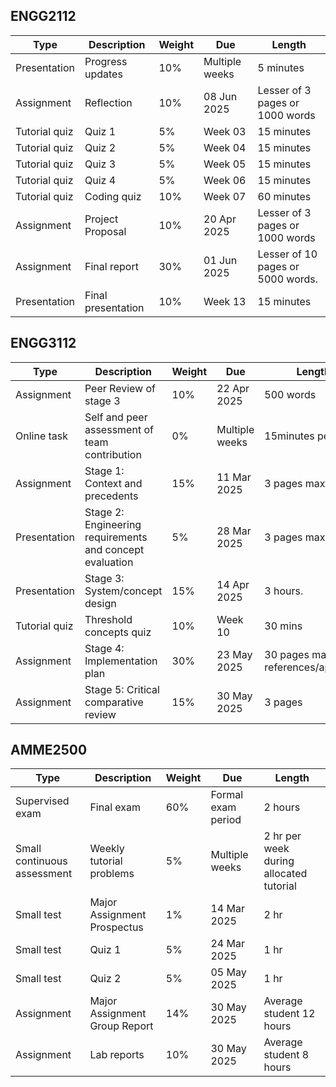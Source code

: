 
## ENGG2112

| Type | Description | Weight | Due | Length |
| --- | --- | --- | --- | --- |
| Presentation | Progress updates | 10% | Multiple weeks | 5 minutes |
| Assignment | Reflection | 10% | 08 Jun 2025 | Lesser of 3 pages or 1000 words |
| Tutorial quiz | Quiz 1 | 5% | Week 03 | 15 minutes |
| Tutorial quiz | Quiz 2 | 5% | Week 04 | 15 minutes |
| Tutorial quiz | Quiz 3 | 5% | Week 05 | 15 minutes |
| Tutorial quiz | Quiz 4 | 5% | Week 06 | 15 minutes |
| Tutorial quiz | Coding quiz | 10% | Week 07 | 60 minutes |
| Assignment | Project Proposal | 10% | 20 Apr 2025 | Lesser of 3 pages or 1000 words |
| Assignment | Final report | 30% | 01 Jun 2025 | Lesser of 10 pages or 5000 words. |
| Presentation | Final presentation | 10% | Week 13 | 15 minutes |

## ENGG3112

| Type | Description | Weight | Due | Length |
| --- | --- | --- | --- | --- |
| Assignment | Peer Review of stage 3 | 10% | 22 Apr 2025 | 500 words |
| Online task | Self and peer assessment of team contribution | 0% | Multiple weeks | 15minutes per task. |
| Assignment | Stage 1: Context and precedents | 15% | 11 Mar 2025 | 3 pages max. |
| Presentation | Stage 2: Engineering requirements and concept evaluation | 5% | 28 Mar 2025 | 3 pages max |
| Presentation | Stage 3: System/concept design | 15% | 14 Apr 2025 | 3 hours. |
| Tutorial quiz | Threshold concepts quiz | 10% | Week 10 | 30 mins |
| Assignment | Stage 4: Implementation plan | 30% | 23 May 2025 | 30 pages max + references/appendix |
| Assignment | Stage 5: Critical comparative review | 15% | 30 May 2025 | 3 pages |

## AMME2500

| Type | Description | Weight | Due | Length |
| --- | --- | --- | --- | --- |
| Supervised exam | Final exam | 60% | Formal exam period | 2 hours |
| Small continuous assessment | Weekly tutorial problems | 5% | Multiple weeks | 2 hr per week during allocated tutorial |
| Small test | Major Assignment Prospectus | 1% | 14 Mar 2025 | 2 hr |
| Small test | Quiz 1 | 5% | 24 Mar 2025 | 1 hr |
| Small test | Quiz 2 | 5% | 05 May 2025 | 1 hr |
| Assignment | Major Assignment Group Report | 14% | 30 May 2025 | Average student 12 hours |
| Assignment | Lab reports | 10% | 30 May 2025 | Average student 8 hours |
